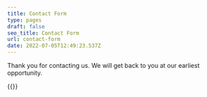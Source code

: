 ```yaml
---
title: Contact Form
type: pages
draft: false
seo_title: Contact Form
url: contact-form
date: 2022-07-05T12:49:23.537Z
---
```

Thank you for contacting us. We will get back to you at our earliest opportunity.

{{<contact-form>}}